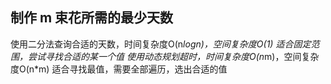 ## 制作 m 束花所需的最少天数
使用二分法查询合适的天数，时间复杂度O(n*logn)，空间复杂度O(1)
适合固定范围，尝试寻找合适的某一个值
使用动态规划超时，时间复杂度O(n*m)，空间复杂度O(n*m)
适合寻找最值，需要全部遍历，选出合适的值
